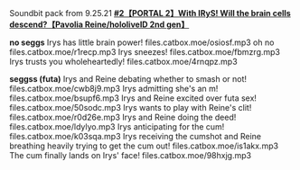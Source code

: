 Soundbit pack from 9.25.21 [**\#2【PORTAL 2】With IRyS! Will the brain cells descend?【Pavolia Reine/hololiveID 2nd gen】**](https://www.youtube.com/watch?v=Z4qdYj6_YaM)

**no seggs**
Irys has little brain power!
files.catbox.moe/osiosf.mp3
oh no
files.catbox.moe/r1recp.mp3
Irys sneezes!
files.catbox.moe/fbmzrg.mp3
Irys trusts you wholeheartedly!
files.catbox.moe/4rnqpz.mp3

**seggss (futa)**
Irys and Reine debating whether to smash or not!
files.catbox.moe/cwb8j9.mp3
Irys admitting she's an m!
files.catbox.moe/bsupf6.mp3
Irys and Reine excited over futa sex!
files.catbox.moe/50sodc.mp3
Irys wants to play with Reine's clit!
files.catbox.moe/r0d26e.mp3
Irys and Reine doing the deed!
files.catbox.moe/ldylyo.mp3
Irys anticipating for the cum!
files.catbox.moe/k03sqa.mp3
Irys receiving the cumshot and Reine breathing heavily trying to get the cum out!
files.catbox.moe/is1akx.mp3
The cum finally lands on Irys' face!
files.catbox.moe/98hxjg.mp3